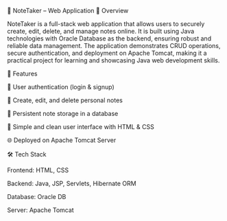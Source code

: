📝 NoteTaker – Web Application
📌 Overview

NoteTaker is a full-stack web application that allows users to securely create, edit, delete, and manage notes online.
It is built using Java technologies with Oracle Database as the backend, ensuring robust and reliable data management.
The application demonstrates CRUD operations, secure authentication, and deployment on Apache Tomcat, making it a practical project for learning and showcasing Java web development skills.

🚀 Features

🔐 User authentication (login & signup)

📝 Create, edit, and delete personal notes

📂 Persistent note storage in a database

🎨 Simple and clean user interface with HTML & CSS

🌐 Deployed on Apache Tomcat Server

🛠️ Tech Stack

Frontend: HTML, CSS

Backend: Java, JSP, Servlets, Hibernate ORM

Database: Oracle DB

Server: Apache Tomcat
